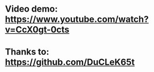 # Video demo: https://www.youtube.com/watch?v=CcX0gt-0cts
# Thanks to: https://github.com/DuCLeK65t
